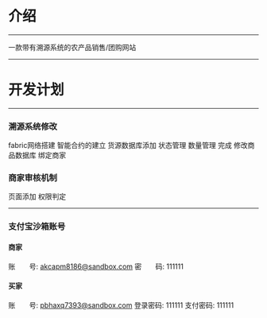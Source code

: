 # 介绍

---

一款带有溯源系统的农产品销售/团购网站

---
# 开发计划

---
### 溯源系统修改

fabric网络搭建 智能合约的建立
货源数据库添加 状态管理 数量管理
完成 修改商品数据库 绑定商家 


### 商家审核机制

页面添加 权限判定

---

### 支付宝沙箱账号

#### 商家
账　　号: akcapm8186@sandbox.com
密　　码: 111111

#### 买家
账　　号: pbhaxq7393@sandbox.com
登录密码: 111111
支付密码: 111111